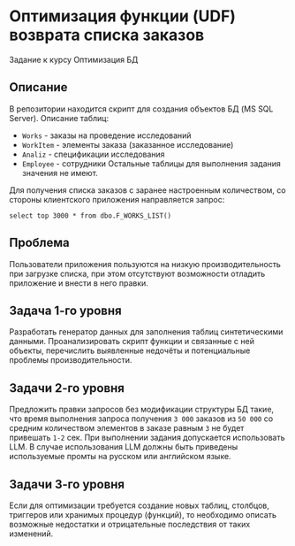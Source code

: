 # Оптимизация функции (UDF) возврата списка заказов
Задание к курсу Оптимизация БД
## Описание
В репозитории находится скрипт для создания объектов БД (MS SQL Server).
Описание таблиц:
* `Works` - заказы на проведение исследований
* `WorkItem` - элементы заказа (заказанное исследование)
* `Analiz` - спецификации исследования
* `Employee` - сотрудники
Остальные таблицы для выполнения задания значения не имеют.

Для получения списка заказов с заранее настроенным количеством, со стороны клиентского приложения направляется запрос:

`select top 3000 * from dbo.F_WORKS_LIST()`

## Проблема
Пользователи приложения пользуются на низкую производительность при загрузке списка, при этом отсутствуют возможности отладить приложение и внести в него правки.

## Задача 1-го уровня
Разработать генератор данных для заполнения таблиц синтетическими данными.
Проанализировать скрипт функции и связанные с ней объекты, перечислить выявленные недочёты и потенциальные проблемы производительности.

## Задачи 2-го уровня
Предложить правки запросов без модификации структуры БД такие, что время выполнения запроса получения `3 000` заказов из `50 000` со средним количеством элементов в заказе равным `3` не будет привешать `1-2` сек.
При выполнении задания допускается использовать LLM. В случае использования LLM должны быть приведены используемые промты на русском или английском языке.

## Задачи 3-го уровня
Если для оптимизации требуется создание новых таблиц, столбцов, триггеров или хранимых процедур (функций), то необходимо описать возможные недостатки и отрицательные последствия от таких изменений.
